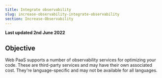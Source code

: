 ```yaml
---
title: Integrate observability
slug: increase-observability-integrate-observability
section: Increase-Observability
---
```


**Last updated 2nd June 2022**



## Objective  

Web PaaS supports a number of observability services for optimizing your code.
These are third-party services and may have their own associated cost.
They're language-specific and may not be available for all languages.
